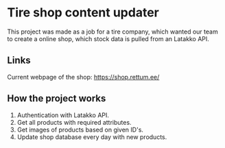# Tire shop content updater

This project was made as a job for a tire company, which wanted our team to create a online shop, which stock data is pulled from an Latakko API.

## Links

Current webpage of the shop: https://shop.rettum.ee/

## How the project works

1. Authentication with Latakko API.
2. Get all products with required attributes.
3. Get images of products based on given ID's.
4. Update shop database every day with new products.

